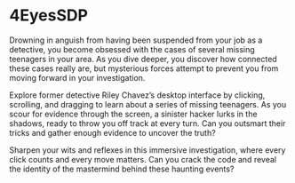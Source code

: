 # 4EyesSDP

Drowning in anguish from having been suspended from your job as a detective, you become obsessed with the cases of several missing teenagers in your area. As you dive deeper, you discover how connected these cases really are, but mysterious forces attempt to prevent you from moving forward in your investigation.

Explore former detective Riley Chavez’s desktop interface by clicking, scrolling, and dragging to learn about a series of missing teenagers. As you scour for evidence through the screen, a sinister hacker lurks in the shadows, ready to throw you off track at every turn. Can you outsmart their tricks and gather enough evidence to uncover the truth?

Sharpen your wits and reflexes in this immersive investigation, where every click counts and every move matters. Can you crack the code and reveal the identity of the mastermind behind these haunting events?
